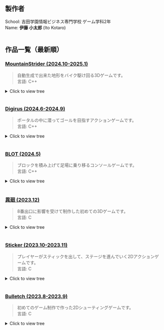 ## 製作者
School: 吉田学園情報ビジネス専門学校 ゲーム学科2年  
Name: **伊藤 小太郎** (Ito Kotaro)  
<br>

## 作品一覧（最新順）

### [MountainStrider (2024.10-2025.1)](MountainStrider%20(2024.10-2025.1))  
> 自動生成で出来た地形をバイク駆け回る3Dゲームです。  
> 言語: C++

<details>
<summary>Click to view tree</summary>
  
│─ [📂](MountainStrider%20(2024.10-2025.1)/プロジェクトファイル)`プロジェクトファイル`  
│&emsp;└─ 📚**MountainStrider.sln**  
│  
└─ [📂](MountainStrider%20(2024.10-2025.1)/実行ファイル)`実行ファイル`  
&emsp;&emsp;└─ 💿**MountainStrider.exe**（ゲーム本体）  
</details>
<br>


### [Digirus (2024.6-2024.9)](Digirus%20(2024.6-2024.9))  
> ポータルの中に潜ってゴールを目指すアクションゲームです。  
> 言語: C++

<details>
<summary>Click to view tree</summary>
  
│─ [📂](Digirus%20(2024.6-2024.9)/プロジェクトファイル)`プロジェクトファイル`  
│&emsp;└─ [📂](Digirus%20(2024.6-2024.9)/プロジェクトファイル/Digirus)`Digirus`  
│&emsp;&emsp;&emsp;└─ 📚**Digirus.sln**  
│  
└─ [📂](Digirus%20(2024.6-2024.9)/実行ファイル)`実行ファイル`  
&emsp;&emsp;│─ 💿**Digirus.exe**（ゲーム本体）  
&emsp;&emsp;│─ 💿**PrefabEditor.exe**（オブジェクト作成ツール）  
&emsp;&emsp;└─ 💿**Worldit.exe**（配置ツール）  
</details>
<br>


### [BLOT (2024.5)](BLOT%20(2024.5))
> ブロックを積み上げて足場に乗り移るコンソールゲームです。  
> 言語: C++

<details>
<summary>Click to view tree</summary>
  
│─ [📂](BLOT%20(2024.5)/プロジェクトファイル)`プロジェクトファイル`  
│&emsp;└─ 📚**Blot.sln**  
│  
└─ [📂](BLOT%20(2024.5)/実行ファイル)`実行ファイル`  
&emsp;&emsp;│─ 💿**BLOT (コンソールホスト版).exe**  
&emsp;&emsp;└─ 💿**BLOT (ターミナル版).exe**  
</details>
<br>

### [異廻 (2023.12)](Ikai%20(2023.12))
> 8番出口に影響を受けて制作した初めての3Dゲームです。  
> 言語: C

<details>
<summary>Click to view tree</summary>
  
│─ [📂](Ikai%20(2023.12)/ゲームアピールシート)`ゲームアピールシート`  
│&emsp;└─ 📕**異廻.pdf**  
│  
└─ [📂](Ikai%20(2023.12)/実行ファイル)`実行ファイル`  
&emsp;&emsp;└─ 💿**Exit.exe**（ゲーム本体）  
</details>
<br>


### [Sticker (2023.10-2023.11)](Sticker%20(2023.10-2023.11))
> プレイヤーがスティックを出して、ステージを進んでいく2Dアクションゲームです。  
> 言語: C

<details>
<summary>Click to view tree</summary>
  
│─ [📂](Sticker%20(2023.10-2023.11)/ゲームアピールシート)`ゲームアピールシート`  
│&emsp;└─ 📕**アピールシート.pdf**  
│  
└─ [📂](Sticker%20(2023.10-2023.11)/実行ファイル)`実行ファイル`  
&emsp;&emsp;│─ 💿**Sticker.exe**（ゲーム本体）  
&emsp;&emsp;└─ [📂](Sticker%20(2023.10-2023.11)/実行ファイル/data)`data`  
&emsp;&emsp;&emsp;&emsp;└─ [📂](Sticker%20(2023.10-2023.11)/実行ファイル/data/TOOL)`TOOL`  
&emsp;&emsp;&emsp;&emsp;&emsp;&emsp;└─ 💿**Level Editor.exe**（ステージ制作ツール）  
</details>
<br>


### [Bulletch (2023.8-2023.9)](Bulletch%20(2023.8-2023.9))
> 初めてのゲーム制作で作った2Dシューティングゲームです。  
> 言語: C

<details>
<summary>Click to view tree</summary>

│─ [📂](Bulletch%20(2023.8-2023.9)/ゲームアピールシート)`ゲームアピールシート`  
│&emsp;└─ 📕**Bulletch.pdf**  
│  
└─ [📂](Bulletch%20(2023.8-2023.9)/実行ファイル)`実行ファイル`  
&emsp;&emsp;│─ [📂](Bulletch%20(2023.8-2023.9)/実行ファイル/ゲーム)`ゲーム`  
&emsp;&emsp;│&emsp;└─ 💿**Bulletch.exe**（ゲーム本体）  
&emsp;&emsp;└─ 💿**Bulletch Editor.exe**（ステージ制作ツール）  
</details>
















